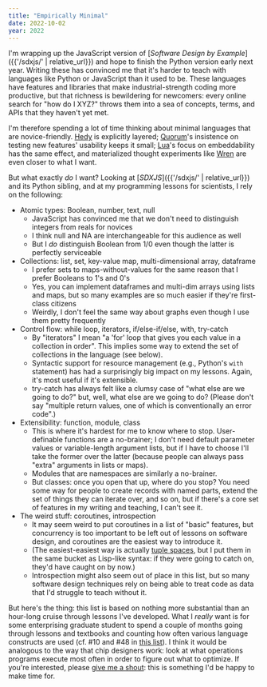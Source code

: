 ```yaml
---
title: "Empirically Minimal"
date: 2022-10-02
year: 2022
---
```


I'm wrapping up the JavaScript version of [*Software Design by Example*]({{'/sdxjs/' | relative_url}})
and hope to finish the Python version early next year.
Writing these has convinced me that it's harder to teach with languages like Python or JavaScript
than it used to be.
These languages have features and libraries that make industrial-strength coding more productive,
but that richness is bewildering for newcomers:
every online search for "how do I XYZ?" throws them into a sea of concepts, terms, and APIs
that they haven't yet met.

I'm therefore spending a lot of time thinking about minimal languages that are novice-friendly.
[Hedy](https://www.hedycode.com/) is explicitly layered;
[Quorum](https://quorumlanguage.com/)'s insistence on testing new features' usability keeps it small;
[Lua](https://www.lua.org/)'s focus on embeddability has the same effect,
and materialized thought experiments like [Wren](https://wren.io/)
are even closer to what I want.

But what exactly *do* I want?
Looking at [*SDXJS*]({{'/sdxjs/' | relative_url}}) and its Python sibling,
and at my programming lessons for scientists,
I rely on the following:

-   Atomic types: Boolean, number, text, null
    -   JavaScript has convinced me that we don't need to distinguish integers from reals for novices
    -   I think null and NA are interchangeable for this audience as well
    -   But I *do* distinguish Boolean from 1/0 even though the latter is perfectly serviceable
-   Collections: list, set, key-value map, multi-dimensional array, dataframe
    -   I prefer sets to maps-without-values for the same reason that I prefer Booleans to 1's and 0's
    -   Yes, you can implement dataframes and multi-dim arrays using lists and maps,
        but so many examples are so much easier if they're first-class citizens
    -   Weirdly, I don't feel the same way about graphs even though I use them pretty frequently
-   Control flow: while loop, iterators, if/else-if/else, with, try-catch
    -   By "iterators" I mean "a 'for' loop that gives you each value in a collection in order".
        This implies some way to extend the set of collections in the language (see below).
    -   Syntactic support for resource management (e.g., Python's `with` statement)
        has had a surprisingly big impact on my lessons.
        Again, it's most useful if it's extensible.
    -   try-catch has always felt like a clumsy case of "what else are we going to do?"
        but, well, what else are we going to do?
        (Please don't say "multiple return values, one of which is conventionally an error code".)
-   Extensibility: function, module, class
    -   This is where it's hardest for me to know where to stop.
        User-definable functions are a no-brainer;
        I don't need default parameter values or variable-length argument lists,
        but if I have to choose I'll take the former over the latter
        (because people can always pass "extra" arguments in lists or maps).
    -   Modules that are namespaces are similarly a no-brainer.
    -   But classes: once you open that up, where do you stop?
        You need some way for people to create records with named parts,
        extend the set of things they can iterate over,
        and so on,
        but if there's a core set of features in my writing and teaching,
        I can't see it.
-   The weird stuff: coroutines, introspection
    -   It may seem weird to put coroutines in a list of "basic" features,
        but concurrency is too important to be left out of lessons on software design,
        and coroutines are the easiest way to introduce it.
    -   (The easiest-easiest way is actually [tuple spaces](https://en.wikipedia.org/wiki/Tuple_space),
        but I put them in the same bucket as Lisp-like syntax:
        if they were going to catch on, they'd have caught on by now.)
    -   Introspection might also seem out of place in this list,
        but so many software design techniques rely on being able to treat code as data
        that I'd struggle to teach without it.

But here's the thing:
this list is based on nothing more substantial than an hour-long cruise
through lessons I've developed.
What I *really* want is for some enterprising graduate student
to spend a couple of months going through lessons and textbooks
and counting how often various language constructs are used
(cf. #10 and #48 in [this list](https://neverworkintheory.org/2022/08/30/software-engineering-research-questions.html)).
I think it would be analogous to the way that chip designers work:
look at what operations programs execute most often
in order to figure out what to optimize.
If you're interested,
please [give me a shout](mailto:{{site.author.email}}):
this is something I'd be happy to make time for.
